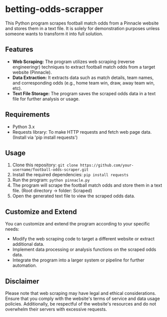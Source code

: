 # betting-odds-scrapper

This Python program scrapes football match odds from a Pinnacle website and stores them in a text file. It is solely for demonstration purposes unless someone wants to transform it into full solution.

## Features

- **Web Scraping:** The program utilizes web scraping (reverse engineeringr) techniques to extract football match odds from a target website (Pinnacle).
- **Data Extraction:** It extracts data such as match details, team names, and corresponding odds (e.g., home team win, draw, away team win, etc).
- **Text File Storage:** The program saves the scraped odds data in a text file for further analysis or usage.

## Requirements

- Python 3.x
- Requests library: To make HTTP requests and fetch web page data. (Install via 'pip install requests')

## Usage

1. Clone this repository: `git clone https://github.com/your-username/football-odds-scraper.git`
2. Install the required dependencies: `pip install requests`
4. Run the program: `python pinnacle.py`
5. The program will scrape the football match odds and store them in a text file. (Root directory -> folder: Scraped)
6. Open the generated text file to view the scraped odds data.

## Customize and Extend

You can customize and extend the program according to your specific needs:

- Modify the web scraping code to target a different website or extract additional data.
- Implement data processing or analysis functions on the scraped odds data.
- Integrate the program into a larger system or pipeline for further automation.

## Disclaimer

Please note that web scraping may have legal and ethical considerations. Ensure that you comply with the website's terms of service and data usage policies. Additionally, be respectful of the website's resources and do not overwhelm their servers with excessive requests.
